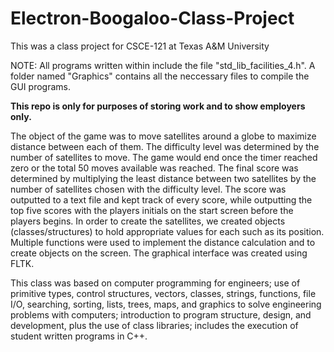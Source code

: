 # Electron-Boogaloo-Class-Project
This was a class project for CSCE-121 at Texas A&amp;M University

NOTE: All programs written within include the file "std_lib_facilities_4.h". A folder named "Graphics" contains all the neccessary files to compile the GUI programs.

**This repo is only for purposes of storing work and to show employers only.**

The object of the game was to move satellites around a globe to maximize distance between each of them. The difficulty level was determined by the number of satellites to move. The game would end once the timer reached zero or the total 50 moves available was reached. The final score was determined by multiplying the least distance between two satellites by the number of satellites chosen with the difficulty level. The score was outputted to a text file and kept track of every score, while outputting the top five scores with the players initials on the start screen before the players begins. In order to create the satellites, we created objects (classes/structures) to hold appropriate values for each such as its position. Multiple functions were used to implement the distance calculation and to create objects on the screen. The graphical interface was created using FLTK.

This class was based on computer programming for engineers; use of primitive types, control structures, vectors, classes, strings, functions, file I/O, searching, sorting, lists, trees, maps, and graphics to solve engineering problems with computers; introduction to program structure, design, and development, plus the use of class libraries; includes the execution of student written programs in C++.
